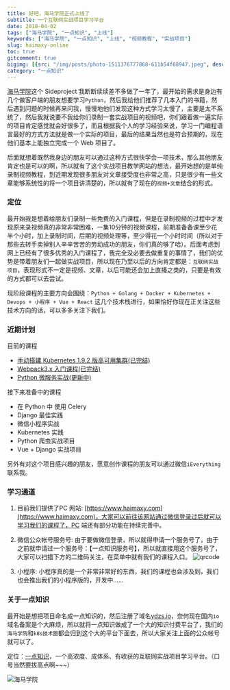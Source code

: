 ```yaml
---
title: 好吧，海马学院正式上线了
subtitle: 一个互联网实战项目学习平台
date: 2018-04-02
tags: ["海马学院", "一点知识", "上线"]
keywords: ["海马学院", "一点知识", "上线", "视频教程", "实战项目"]
slug: haimaxy-online
toc: true
gitcomment: true
bigimg: [{src: "/img/posts/photo-1511376777868-611b54f68947.jpeg", desc: "BEGIN."}]
category: "一点知识"
---
```


[海马学院](https://www.haimaxy.com)这个 Sideproject 我断断续续差不多做了一年了，最开始的需求是身边有几个做客户端的朋友想要学习`Python`，然后我给他们推荐了几本入门的书籍，然后遇到问题的时候再来问我，慢慢地他们发现这种方式学习太慢了，主要是太不系统了，然后我就说要不我给你们录制一套实战项目的视频吧，你们跟着做一遍实际的项目肯定感觉就会好很多了，而且根据我个人的学习经验来说，学习一门编程语言最好的方式方法就是做一个实际的项目，最后的结果当然也是符合预期的，现在他们基本上能独立完成一个 Web 项目了。

<!--more-->

后面就想着既然我身边的朋友可以通过这种方式很快学会一项技术，那么其他朋友肯定也是可以的啊，所以就有了这个实战项目教学网站的想法，最开始想的是单纯录制视频教程，到近期发现很多朋友对文章接受度也非常之高，只是很少有一些文章能够系统性的将一个项目讲清楚的，所以就有了现在的`视频+文章`结合的形式。

### 定位
最开始我是想着给朋友们录制一些免费的入门课程，但是在录制视频的过程中才发现原来录视频真的非常非常困难，一集10分钟的视频课程，前期准备备课至少花半个小时，加上录制时间，后期的视频处理等，至少得花一个小时时间（所以对于那些去转手卖掉别人辛辛苦苦的劳动成功的朋友，你们真的够了哈）。后面考虑到网上已经有了很多优秀的入门课程了，我完全没必要去做重复的事情了，我们的优势是带着朋友们一起做实战项目，所以现在乃至以后的方向肯定都是：`互联网实战项目`，表现形式不一定是视频、文章，以后可能还会加上直播之类的，只要是有效的方式都可以去尝试。

现阶段课程的主要方向会围绕：`Python + Golang + Docker + Kubernetes + Devops + 小程序 + Vue + React` 这几个技术栈进行，如果恰好你现在正关注这些技术方向的话，可以多多关注下我们。

### 近期计划

目前的课程

 * [手动搭建 Kubernetes 1.9.2 版高可用集群(已完结)](https://www.haimaxy.com/course/pjrqxm/?utm_source=blog&utm_campaign=referral&utm_medium=article)
 * [Webpack3.x 入门课程(已完结)](https://www.haimaxy.com/course/pww13p/?utm_source=blog&utm_campaign=referral&utm_medium=article)
 * [Python 微服务实战(更新中)](https://www.haimaxy.com/course/6y02wp/?utm_source=blog&utm_campaign=referral&utm_medium=article)

接下来准备中的课程

 * 在 Python 中 使用 Celery
 * Django 最佳实践
 * 微信小程序实战
 * Kubernetes 实践
 * Python 爬虫实战项目
 * Vue + Django 实战项目

另外有对这个项目感兴趣的朋友，愿意创作课程的朋友可以通过微信`iEverything`联系我。

### 学习通道

1. 目前我们提供了PC 网站: [https://www.haimaxy.com](https://www.haimaxy.com)，大家可以前往该网站通过微信登录过后就可以学习我们的课程了，PC 端还有部分功能在持续完善中。

2. 微信公众帐号服务号: 由于要做微信登录，所以就得申请一个服务号了，由于之前就申请过一个服务号：【一点知识服务号】，所以就直接用这个服务号了，大家可以扫描下方的二维码关注，在菜单中就有我们的课程入口。
![qrcode](/img/posts/qrcode_for_gh_9c0d245ef51d_344.jpg)

3. 小程序: 小程序真的是一个非常非常好的东西，我们的课程也会涉及到，我们也会推出我们的小程序版的，开发中......


### 关于一点知识
最开始是想把项目命名成一点知识的，然后注册了域名[ydzs.io](https://ydzs.io)，奈何现在国内`io`域名备案是个大麻烦，所以就将一点知识做成了一个大的知识付费平台了，我们的`海马学院`和`k8s技术圈`都会归到这个大的平台下面去，所以大家关注上面的公众帐号就可以了。

定位：[一点知识](https://ydzs.io)，一个高浓度、成体系、有收获的互联网实战项目学习平台。（口号当然要拔高点啊~~~）

![海马学院](/img/posts/haimaxy-ad.png)

